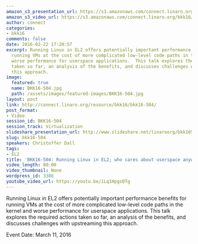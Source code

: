 ```yaml
---
amazon_s3_presentation_url: https://s3.amazonaws.com/connect.linaro.org/bkk16/Presentations/Friday/BKK16-504.pdf
amazon_s3_video_url: https://s3.amazonaws.com/connect.linaro.org/bkk16/Videos/Friday/BKK16-504%20Running%20Linux%20in%20EL2.mp4
author: connect
categories:
- bkk16
comments: false
date: 2016-02-22 17:20:57
excerpt: Running Linux in EL2 offers potentially important performance benefits for
  running VMs at the cost of more complicated low-level code paths in the kernel and
  worse performance for userspace applications.  This talk explores the required actions
  taken so far, an analysis of the benefits, and discusses challenges with upstreaming
  this approach.
image:
  featured: true
  name: BKK16-504.jpg
  path: /assets/images/featured-images/BKK16-504.jpg
layout: post
link: http://connect.linaro.org/resource/bkk16/bkk16-504/
post_format:
- Video
session_id: BKK16-504
session_track: Virtualization
slideshare_presentation_url: http://www.slideshare.net/linaroorg/bkk16504-running-linux-in-el2-virtualization
slug: bkk16-504
speakers: Christoffer Dall
tags:
- EL2
title: 'BKK16-504: Running Linux in EL2; who cares about userspace anyway?'
video_length: 00:00
video_thumbnail: None
wordpress_id: 3386
youtube_video_url: https://youtu.be/iLq1HpgsDTg
---
```


Running Linux in EL2 offers potentially important performance benefits for running VMs at the cost of more complicated low-level code paths in the kernel and worse performance for userspace applications.  This talk explores the required actions taken so far, an analysis of the benefits, and discusses challenges with upstreaming this approach.

Event Date: March 11, 2016